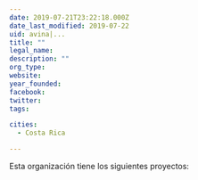 ```yaml
---
date: 2019-07-21T23:22:18.000Z
date_last_modified: 2019-07-22
uid: avina|...
title: ""
legal_name: 
description: ""
org_type: 
website: 
year_founded: 
facebook: 
twitter: 
tags:

cities: 
  - Costa Rica

---
```


Esta organización tiene los siguientes proyectos:


